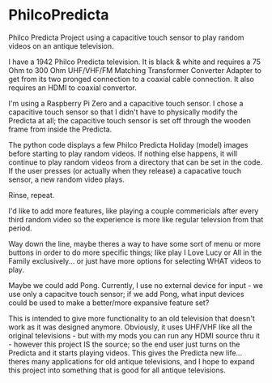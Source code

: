# PhilcoPredicta
Philco Predicta Project using a capacitive touch sensor to play random videos 
on an antique television. 

I have a 1942 Philco Predicta television. It is black & white and requires a 
75 Ohm to 300 Ohm UHF/VHF/FM Matching Transformer Converter Adapter to get from 
its two pronged connection to a coaxial cable connection. It also requires an 
HDMI to coaxial convertor.

I'm using a Raspberry Pi Zero and a capacitive touch sensor. I chose a
capacitive touch sensor so that I didn't have to physically modify the Predicta
at all; the capacitive touch sensor is set off through the wooden frame from
inside the Predicta.

The python code displays a few Philco Predicta Holiday (model) images before
starting to play random videos. If nothing else happens, it will continue to
play random videos from a directory that can be set in the code. If the user
presses (or actually when they release) a capacative touch sensor, a new random
video plays.

Rinse, repeat.

I'd like to add more features, like playing a couple commericials after every
third random video so the experience is more like regular televsion from that
period.

Way down the line, maybe theres a way to have some sort of menu or more buttons
in order to do more specific things; like play I Love Lucy or All in the Family
exclusively... or just have more options for selecting WHAT videos to play.

Maybe we could add Pong. Currently, I use no external device for input - we use
only a capacitve touch sensor; if we add Pong, what input devices could be 
used to make a better/more expansive feature set?

This is intended to give more functionality to an old television that doesn't
work as it was designed anymore. Obviously, it uses UHF/VHF like all the 
original televisions - but with my mods you can run any HDMI source thru it - 
however this project IS the source; so the end user just turns on the Predicta 
and it starts playing videos. This gives the Predicta new life... theres many 
applications for old antique televisions, and I hope to expand this project 
into something that is good for all antique televisions.
